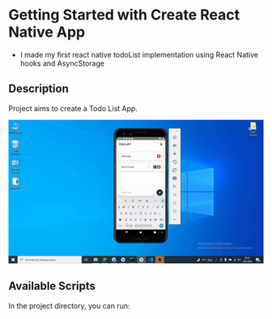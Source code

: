 # Getting Started with Create React Native App

- I made my first react native todoList implementation using React Native hooks and AsyncStorage

## Description

Project aims to create a Todo List App.

![gif](https://raw.githubusercontent.com/yhekim/React-Native-TodoList-withState/main/react-native-todoList.gif)

## Available Scripts

In the project directory, you can run: